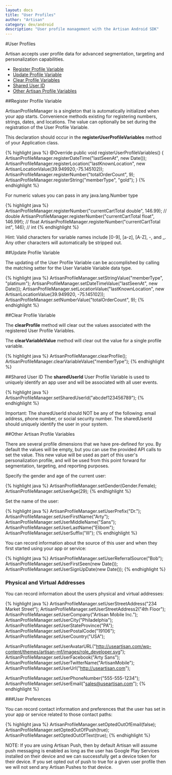 ```yaml
---
layout: docs
title: "User Profiles"
author: "Artisan"
category: dev/android
description: "User profile management with the Artisan Android SDK"
---
```


#User Profiles

Artisan accepts user profile data for advanced segmentation, targeting and personalization capabilities.

<ul>
  <li><a href="#register">Register Profile Variable</a></li>
  <li><a href="#update">Update Profile Variable</a></li>
  <li><a href="#clear">Clear Profile Variables</a></li>
  <li><a href="#sharedid">Shared User ID</a></li>
  <li><a href="#dimensions">Other Artisan Profile Variables</a></li>
</ul>

<div id="register"></div>

##Register Profile Variable

ArtisanProfileManager is a singleton that is automatically initialized when your app starts. Convenience methods existing for registering numbers, strings, dates, and locations. The value can optionally be set during the registration of the User Profile Variable.

This declaration should occur in the <strong>registerUserProfileVariables</strong> method of your Application class.

{% highlight java %}
@Override
public void registerUserProfileVariables() {
  ArtisanProfileManager.registerDateTime("lastSeenAt", new Date());
  ArtisanProfileManager.registerLocation("lastKnownLocation", new ArtisanLocationValue(39.949920,-75.145102));
  ArtisanProfileManager.registerNumber("totalOrderCount", 9);
  ArtisanProfileManager.registerString("memberType", "gold");
}
{% endhighlight %}

For numeric values you can pass in any java.lang.Number type

{% highlight java %}
ArtisanProfileManager.registerNumber("currentCartTotal double", 146.99); // double
ArtisanProfileManager.registerNumber("currentCartTotal float", 146.99f); // float
ArtisanProfileManager.registerNumber("currentCartTotal int", 146); // int
{% endhighlight %}

<div class="note note-hint">
  <p>Hint: Valid characters for variable names include [0-9], [a-z], [A-Z], -, and _. Any other characters will automatically be stripped out.</p>
</div>

<div id="update"></div>

##Update Profile Variable

The updating of the User Profile Variable can be accomplished by calling the matching setter for the User Variable Variable data type.

{% highlight java %}
ArtisanProfileManager.setStringValue("memberType", "platinum");
ArtisanProfileManager.setDateTimeValue("lastSeenAt", new Date());
ArtisanProfileManager.setLocationValue("lastKnownLocation", new ArtisanLocationValue(39.949920, -75.145102));
ArtisanProfileManager.setNumberValue("totalOrderCount", 9);
{% endhighlight %}

<div id="clear"></div>

##Clear Profile Variable

The **clearProfile** method will clear out the values associated with the registered User Profile Variables.

The **clearVariableValue** method will clear out the value for a single profile variable.

{% highlight java %}
ArtisanProfileManager.clearProfile();
ArtisanProfileManager.clearVariableValue("memberType");
{% endhighlight %}

<div id="sharedid"></div>

##Shared User ID
The **sharedUserId** User Profile Variable is used to uniquely identify an app user and will be associated with all user events.

{% highlight java %}
ArtisanProfileManager.setSharedUserId("abcdef123456789");
{% endhighlight %}

<div class="note note-important">
  <p>Important: The sharedUserId should NOT be any of the following: email address, phone number, or social security number.  The sharedUserId should uniquely identify the user in your system.</p>
</div>

<div id="dimensions"></div>

##Other Artisan Profile Variables

There are several profile dimensions that we have pre-defined for you. By default the values will be empty, but you can use the provided API calls to set the value. This new value will be used as part of this user's personalization profile, and will be used from this point forward for segmentation, targeting, and reporting purposes.

Specify the gender and age of the current user:

{% highlight java %}
ArtisanProfileManager.setGender(Gender.Female);
ArtisanProfileManager.setUserAge(29);
{% endhighlight %}

Set the name of the user:

{% highlight java %}
ArtisanProfileManager.setUserPrefix("Dr.");
ArtisanProfileManager.setUserFirstName("Arty");
ArtisanProfileManager.setUserMiddleName("Sans");
ArtisanProfileManager.setUserLastName("Elibom");
ArtisanProfileManager.setUserSuffix("III");
{% endhighlight %}

You can record information about the source of this user and when they first started using your app or service:

{% highlight java %}
ArtisanProfileManager.setUserReferralSource("Bob");
ArtisanProfileManager.setUserFirstSeen(new Date());
ArtisanProfileManager.setUserSignUpDate(new Date());
{% endhighlight %}

### Physical and Virtual Addresses

You can record information about the users physical and virtual addresses:

{% highlight java %}
ArtisanProfileManager.setUserStreetAddress("234 Market Street");
ArtisanProfileManager.setUserStreetAddress2("4th Floor");
ArtisanProfileManager.setUserCompany("Artisan Mobile Inc.");
ArtisanProfileManager.setUserCity("Philadelphia");
ArtisanProfileManager.setUserStateProvince("PA");
ArtisanProfileManager.setUserPostalCode("19106");
ArtisanProfileManager.setUserCountry("USA");

ArtisanProfileManager.setUserAvatarURL("http://useartisan.com/wp-content/themes/artisan-mf/images/role_developer.svg");
ArtisanProfileManager.setUserFacebook("Arty Sans");
ArtisanProfileManager.setUserTwitterName("ArtisanMobile");
ArtisanProfileManager.setUserUrl("http://useartisan.com");

ArtisanProfileManager.setUserPhoneNumber("555-555-1234");
ArtisanProfileManager.setUserEmail("sales@useartisan.com");
{% endhighlight %}

###User Preferences

You can record contact information and preferences that the user has set in your app or service related to those contact paths:

{% highlight java %}
ArtisanProfileManager.setOptedOutOfEmail(false);
ArtisanProfileManager.setOptedOutOfPush(true);
ArtisanProfileManager.setOptedOutOfText(true);
{% endhighlight %}

<div class="note note-important">
NOTE: If you are using Artisan Push, then by default Artisan will assume push messaging is enabled as long as the user has Google Play Services installed on their device and we can successfully get a device token for their device. If you set opted out of push to true for a given user profile then we will not send any Artisan Pushes to that device.
</div>
